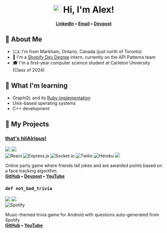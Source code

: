 <div align="center">
   <h1><img src="https://media.giphy.com/media/hvRJCLFzcasrR4ia7z/giphy.gif" width="25px"> Hi, I'm Alex!</h1>
  <b><a href="https://www.linkedin.com/in/alex-chan4787">LinkedIn</a> • <a href="mailto: alex.chan4787@gmail.com">Email</a> • <a href="https://devpost.com/alexchan">Devpost</a></b>
</div>

## 👋 About Me
- 🇨🇦 I'm from Markham, Ontario, Canada (just north of Toronto)
- 💼 I'm a [Shopify Dev Degree](https://devdegree.ca/) intern, currently on the API Patterns team
- 🎓 I'm a first-year computer science student at Carleton University (Class of 2024)

## 🌱 What I'm learning
- GraphQL and its [Ruby implementation](https://github.com/rmosolgo/graphql-ruby)
- Unix-based operating systems
- C++ development
<!--
#### 🔧 What I'm working on
- Currently onboarding 🚂 on the API Patterns team
#### 🌳 What I've learned recently
- Dev Degree Training Path: Ruby, SQL, Git, Ruby on Rails, React, GraphQL, and the Scrum development framework
- COMP 2406 (web development course): Node.js and web development (HTML, CSS, Javascript, AJAX, ExpressJS, Pug, MongoDB, Mongoose)
- COMP 2401 (systems design course): C and basics to systems programming
-->
## 🧰 My Projects
### [that's hilAIrious!](https://thats-hilairious.herokuapp.com/)
![](https://img.shields.io/badge/-Hack%20the%20North%202021-lightblue)
![](https://img.shields.io/badge/-%F0%9F%A5%87%20Won:%20Most%20Creative%20Use%20of%20Twilio-yellow)<br>
![React](https://img.shields.io/badge/react-%2320232a.svg?style=flat&logo=react&logoColor=%2361DAFB)
![Express.js](https://img.shields.io/badge/express.js-%23404d59.svg?style=flat&logo=express&logoColor=%2361DAFB)
![Socket.io](https://img.shields.io/badge/Socket.io-black?style=flat&logo=socket.io&badgeColor=010101)
![Twilio](https://img.shields.io/badge/Twilio-red?style=flat&logo=twilio&logoColor=white)
![Heroku](https://img.shields.io/badge/heroku-%23430098.svg?logo=heroku&logoColor=white)
[![](https://img.shields.io/badge/-face--api.js-orange)](https://github.com/justadudewhohacks/face-api.js/)

Online party game where friends tell jokes and are awarded points based on a face tracking algorithm.
<br>
**[GitHub](https://github.com/alex4787/htn2021) • [Devpost](https://devpost.com/software/that-s-hilairious) • [YouTube](https://www.youtube.com/watch?v=tdDnoR2bSK8)**

### `def not_bad_trivia`
![](https://img.shields.io/badge/-cuHacking%202021-blueviolet)
![](https://img.shields.io/badge/-%F0%9F%A5%88%20Runner--up%3A%20Ross%20Video%20Fan%20Engage--o--meter%20Challenge-lightgrey)<br>
![Spotify](https://img.shields.io/badge/-Spotify%20API-1ED760?logo=spotify&logoColor=white)

Music-themed trivia game for Android with questions auto-generated from Spotify
<br>
**[GitHub](https://github.com/ParanoidAndroid-C/topeka/tree/java) • [YouTube](https://www.youtube.com/watch?v=yMyWnsDf0Es)**
<br>

<!--
- **An 🛍️ eCommerce website using Rails**<br>
  - Full MVC website built on Rails and MySQL with a GraphQL server and React front-end
  - Catalog of products organized into collections (currently seeded with filler data)
  - Allows customers to add products to their cart, checkout, and add reviews
- **[critique](http://critique-2406.herokuapp.com/)**: a 🎥 movie database website for my Web Development course<br>
  - A website built on ExpressJS with a Mongoose/MongoDB database and Pug template rendering
  - Similar to IMDB, it allows users to browse various movies, actors, directors, writers, and other users
  - Users may also create an account to follow industry people and other users, add movies to the database, and manage their watchlist
  - It also recommends movies to users as well as presents a selection of similar movies for each movie in the database
- **[def not_bad_trivia](https://github.com/ParanoidAndroid-C/topeka/tree/java)** for [cuHacking 2021](https://2021.cuhacking.com/)
  - A trivia game for audiences at music events built in Android Studio with questions generated using the Spotify API and connected/hosted through Firebase (though it didn't entirely work out the way we expected - see the Readme)
  - 🥈 Won 2nd place for the [Ross Video](https://www.rossvideo.com/) Fan Engage-o-meter challenge!
  - I learned more about using APIs, namely the Spotify API through the SpotiPy wrapper, as well as more about Node.js
  - [Demo](https://www.youtube.com/watch?v=yMyWnsDf0Es)
- **[No Laughing Matter](http://nolaughingmatter.online/)** for [Hack the North 2020++](https://hackthenorth.com/)
  - A party game that connects users over video using Socket.io and WebRTC and analyses their laughter after a joke using the face-api library built on top of TensorFlow.js
  - ☝️ My first hackathon! I worked on the design in Figma and the front-end, and learned some basic Node.js and how to deploy using Heroku!
  - [Devpost](https://devpost.com/software/no-laughing-matter)
  - [Repo](https://github.com/biosharp18/hack-the-north)
  - [Demo](https://youtu.be/mwykU10A5G0)
-->


<!--
**alex4787/alex4787** is a ✨ _special_ ✨ repository because its `README.md` (this file) appears on your GitHub profile.

Here are some ideas to get you started:

- 🔭 I’m currently working on ...
- 🌱 I’m currently learning ...
- 👯 I’m looking to collaborate on ...
- 🤔 I’m looking for help with ...
- 💬 Ask me about ...
- 📫 How to reach me: ...
- 😄 Pronouns: ...
- ⚡ Fun fact: ...
-->
